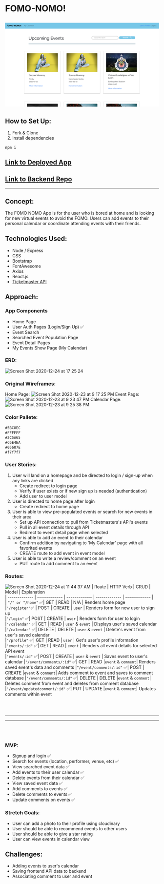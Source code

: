 # FOMO-NOMO! 
![](src/css/images/home-page.png)
 ---

## How to Set Up:
1. Fork & Clone
2. Install dependencies
```
npm i
```
## [Link to Deployed App](fomo-nomo-frontend.surge.sh)
## [Link to Backend Repo](https://github.com/SFX818/Team-5-backend)

---

## Concept:

The FOMO NOMO App is for the user who is bored at home and is looking for new virtual events to avoid the FOMO. Users can add events to their personal calendar or coordinate attending events with their friends.


## Technologies Used:

* Node / Express
* CSS
* Bootstrap
* FontAwesome
* Axios
* React.js
* [Ticketmaster API](https://developer.ticketmaster.com/products-and-docs/apis/getting-started/)


## Approach:

### App Components

* Home Page
* User Auth Pages (Login/Sign Up) ✅
* Event Search
* Searched Event Population Page
* Event Detail Pages
* My Events Show Page (My Calendar)

### ERD:
![Screen Shot 2020-12-24 at 17 25 24](https://user-images.githubusercontent.com/68154135/103107550-6c465580-460d-11eb-826f-24db53149811.png)


### Original Wireframes:
Home Page:
![Screen Shot 2020-12-23 at 9 17 25 PM](https://user-images.githubusercontent.com/68258139/103062876-69435a80-4564-11eb-8e03-f6bea83a5212.png)
Event Page: 
![Screen Shot 2020-12-23 at 9 23 47 PM](https://user-images.githubusercontent.com/68258139/103063141-3e0d3b00-4565-11eb-9b1d-0a3c1076bdb0.png)
Calendar Page: ![Screen Shot 2020-12-23 at 9 25 38 PM](https://user-images.githubusercontent.com/68258139/103063231-83ca0380-4565-11eb-9005-f9845d7b26a2.png)

### Color Pallete:

```
#5BC8EC
#FFFFFF
#2C5A65
#C6E4EA
#05607E
#f7f7f7
```

### User Stories:
1. User will land on a homepage and be directed to login / sign-up when any links are clicked
   * Create redirect to login page
   * Verify if user exists or if new sign up is needed (authentication)
   * Add user to user model
1. User is directed to home page after login
    * Create redirect to home page
1. User is able to view pre-populated events or search for new events in their area
    * Set up API connection to pull from Ticketmasters's API's events
    * Pull in all event details through API
    * Redirect to event detail page when selected
1. User is able to add an event to their calendar
    * Confirm addition by navigating to 'My Calendar' page with all favorited events
    * CREATE route to add event in event model
1. User is able to write a review/comment on an event
    * PUT route to add comment to an event
    


### Routes:
![Screen Shot 2020-12-24 at 11 44 37 AM](https://user-images.githubusercontent.com/68258139/103104711-aac41c00-45dd-11eb-9fa7-20e9c06c493e.png)
| Route | HTTP Verb | CRUD | Model | Explanation			
| ------------- | ------------- | ------------- | ------------- | ------------- |			
| `"/" or "/home"` ✅| GET | READ | N/A | Renders home page			
|`"/register"`✅ | POST | CREATE | `user` | Renders form for new user to sign up			
|`"/login"` ✅| POST | CREATE | `user` | Renders form for user to login			
|`"/calendar"` ✅| GET | READ | `user` & `event` | Displays user's saved calendar
|`"/calendar"` ✅| DELETE | DELETE | `user` & `event` | Delete's event from user's saved calendar			
|`"/profile"` ✅| GET | READ | `user` | Get's user's profile information	
|`"events/:id"` ✅| GET | READ | `event` | Renders all event details for selected API event	
|`"events/:id"` ✅| POST | CREATE | `user` & `event` | Saves event to user's calendar
|`"/event/comments/:id"` ✅| GET | READ |`event` & `comment`| Renders saved event's data and comments
|`"/event/comments/:id"` ✅| POST | CREATE |`event` & `comment`| Adds comment to event and saves to comment database
|`"/event/comments/:id"` ✅| DELETE | DELETE |`event` & `comment`| Deletes comment from event and deletes from comment database	
|`"/event/updatedcomment/:id"` ✅| PUT | UPDATE |`event` & `comment`| Updates comments within event

		
<br/>
<br/>

---

---

<br/>
<br/>

		
### MVP:
- Signup and login  ✅
- Search for events (location, performer, venue, etc)  ✅
- View searched event data ✅
- Add events to their user calendar  ✅
- Delete events from their calendar  ✅
- View saved event data ✅
- Add comments to events  ✅
- Delete comments to events ✅
- Update comments on events ✅


### Stretch Goals:
- User can add a photo to their profile using cloudinary
- User should be able to recommend events to other users 
- User should be able to give a star rating
- User can view events in calendar view


## Challenges:
- Adding events to user's calendar
- Saving frontend API data to backend
- Associating comment to user and event

